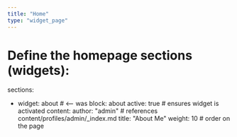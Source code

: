 ```yaml
---
title: "Home"
type: "widget_page"
---
```


# Define the homepage sections (widgets):
sections:
  - widget: about            # <-- was block: about
    active: true             # ensures widget is activated
    content:
      author: "admin"        # references content/profiles/admin/_index.md
      title: "About Me"
      weight: 10             # order on the page
